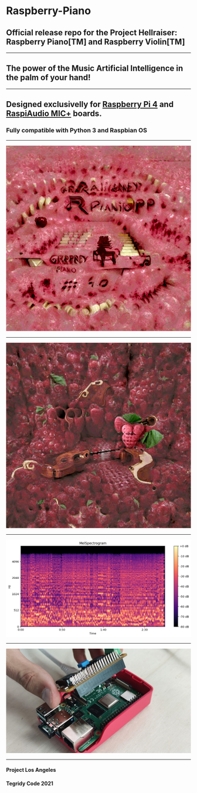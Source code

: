 # Raspberry-Piano
## Official release repo for the Project Hellraiser: Raspberry Piano[TM] and Raspberry Violin[TM]

***

## The power of the Music Artificial Intelligence in the palm of your hand!

***

## Designed exclusivelly for [Raspberry Pi 4](https://www.raspberrypi.org/) and [RaspiAudio MIC+](https://raspiaudio.com/) boards.
### Fully compatible with Python 3 and Raspbian OS

***

![Raspberry Piano](https://github.com/asigalov61/Raspberry-Piano/raw/main/Artworks/Raspberry_Piano_TM.jpg)

***

![Raspberry Piano](https://github.com/asigalov61/Raspberry-Piano/raw/main/Artworks/Raspberry_Violin_TM.jpg)

***

![Raspberry Piano](https://github.com/asigalov61/Raspberry-Piano/raw/main/Screenshots/Raspberry-Piano-3.png?raw=true)

***

![Raspberry Piano](https://github.com/asigalov61/Raspberry-Piano/raw/main/Screenshots/Raspberry-Piano.jpg?raw=true)

***

#### Project Los Angeles
#### Tegridy Code 2021
